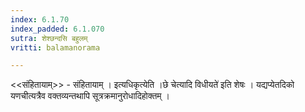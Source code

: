 ```yaml
---
index: 6.1.70
index_padded: 6.1.070
sutra: शेश्छन्दसि बहुलम्
vritti: balamanorama

---
```

<<संहितायाम्>> - संहितायाम् । इत्यधिकृत्येति ।छे चेत्यादि विधीयते॑ इति शेषः । यद्यप्येतदिको यणचीत्यत्रैव वक्तव्यन्तथापि सूत्रक्रमानुरोधादिहोक्तम् । 